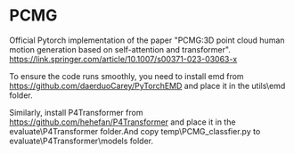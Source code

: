 # PCMG
Official Pytorch implementation of the paper "PCMG:3D point cloud human motion generation based on self-attention and transformer".
https://link.springer.com/article/10.1007/s00371-023-03063-x

To ensure the code runs smoothly, you need to install emd from https://github.com/daerduoCarey/PyTorchEMD and place it in the utils\emd folder.

Similarly, install P4Transformer from https://github.com/hehefan/P4Transformer and place it in the evaluate\P4Transformer folder.And copy temp\PCMG_classfier.py to evaluate\P4Transformer\models folder.
